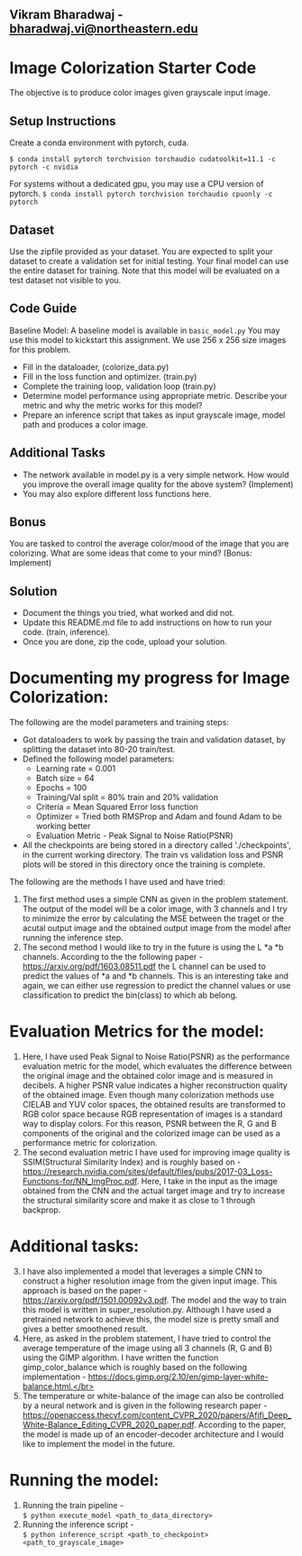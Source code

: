 ## Vikram Bharadwaj - bharadwaj.vi@northeastern.edu


# Image Colorization Starter Code
The objective is to produce color images given grayscale input image. 

## Setup Instructions
Create a conda environment with pytorch, cuda. 

`$ conda install pytorch torchvision torchaudio cudatoolkit=11.1 -c pytorch -c nvidia`

For systems without a dedicated gpu, you may use a CPU version of pytorch.
`$ conda install pytorch torchvision torchaudio cpuonly -c pytorch`

## Dataset
Use the zipfile provided as your dataset. You are expected to split your dataset to create a validation set for initial testing. Your final model can use the entire dataset for training. Note that this model will be evaluated on a test dataset not visible to you.

## Code Guide
Baseline Model: A baseline model is available in `basic_model.py` You may use this model to kickstart this assignment. We use 256 x 256 size images for this problem.
-	Fill in the dataloader, (colorize_data.py)
-	Fill in the loss function and optimizer. (train.py)
-	Complete the training loop, validation loop (train.py)
-	Determine model performance using appropriate metric. Describe your metric and why the metric works for this model? 
- Prepare an inference script that takes as input grayscale image, model path and produces a color image. 

## Additional Tasks 
- The network available in model.py is a very simple network. How would you improve the overall image quality for the above system? (Implement)
- You may also explore different loss functions here.

## Bonus
You are tasked to control the average color/mood of the image that you are colorizing. What are some ideas that come to your mind? (Bonus: Implement)

## Solution
- Document the things you tried, what worked and did not. 
- Update this README.md file to add instructions on how to run your code. (train, inference). 
- Once you are done, zip the code, upload your solution.  

# Documenting my progress for Image Colorization:
The following are the model parameters and training steps:</br>
- Got dataloaders to work by passing the train and validation dataset, by splitting the dataset into 80-20 train/test.
- Defined the following model parameters:
    * Learning rate = 0.001
    * Batch size = 64
    * Epochs = 100
    * Training/Val split = 80% train and 20% validation
    * Criteria = Mean Squared Error loss function
    * Optimizer = Tried both RMSProp and Adam and found Adam to be working better
    * Evaluation Metric - Peak Signal to Noise Ratio(PSNR)
- All the checkpoints are being stored in a directory called './checkpoints', in the current working directory. The train vs validation loss and PSNR plots will be stored in this directory once the training is complete.

The following are the methods I have used and have tried:</br>
1) The first method uses a simple CNN as given in the problem statement. The output of the model will be a color image, with 3 channels and I try to minimize the error by calculating the MSE between the traget or the acutal output image and the obtained output image from the model after running the inference step.</br>
2) The second method I would like to try in the future is using the L *a *b channels. According to the the following paper - https://arxiv.org/pdf/1603.08511.pdf the L channel can be used to predict the values of *a and *b channels. This is an interesting take and again, we can either use regression to predict the channel values or use classification to predict the bin(class) to which ab belong.

# Evaluation Metrics for the model:
1) Here, I have used Peak Signal to Noise Ratio(PSNR) as the performance evaluation metric for the model, which evaluates the difference between the original image and the obtained color image and is measured in decibels. A higher PSNR value indicates a higher reconstruction quality of the obtained image. Even though many colorization methods use CIELAB and YUV color spaces, the obtained results are transformed to RGB color space because RGB representation of images is a standard way to display colors. For this reason, PSNR between the R, G and B components of the original and the colorized image can be used as a performance metric for colorization.
2) The second evaluation metric I have used for improving image quality is SSIM(Structural Similarity Index) and is roughly based on - https://research.nvidia.com/sites/default/files/pubs/2017-03_Loss-Functions-for/NN_ImgProc.pdf. Here, I take in the input as the image obtained from the CNN and the actual target image and try to increase the structural similarity score and make it as close to 1 through backprop.


# Additional tasks:
3) I have also implemented a model that leverages a simple CNN to construct a higher resolution image from the given input image. This approach is based on the paper - https://arxiv.org/pdf/1501.00092v3.pdf. The model and the way to train this model is written in super_resolution.py. Although I have used a pretrained network to achieve this, the model size is pretty small and gives a better smoothened result.</br>
4) Here, as asked in the problem statement, I have tried to control the average temperature of the image using all 3 channels (R, G and B) using the GIMP algorithm. I have written the function gimp_color_balance which is roughly based on the following implementation - https://docs.gimp.org/2.10/en/gimp-layer-white-balance.html.</br>
5) The temperature or white-balance of the image can also be controlled by a neural network and is given in the following research paper - https://openaccess.thecvf.com/content_CVPR_2020/papers/Afifi_Deep_White-Balance_Editing_CVPR_2020_paper.pdf.
According to the paper, the model is made up of an encoder-decoder architecture and I would like to implement the model in the future.

# Running the model:
1) Running the train pipeline - </br>
`$ python execute_model <path_to_data_directory>`
2) Running the inference script - </br>
`$ python inference_script <path_to_checkpoint> <path_to_grayscale_image>`